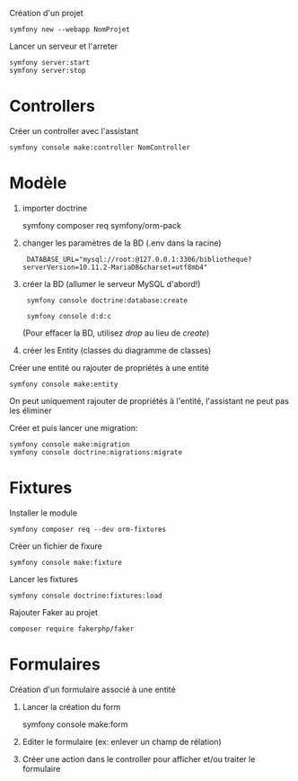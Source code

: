 Création d'un projet

    symfony new --webapp NomProjet


Lancer un serveur et l'arreter

    symfony server:start
    symfony server:stop

# Controllers

Créer un controller avec l'assistant

    symfony console make:controller NomController



# Modèle

1. importer doctrine

    symfony composer req symfony/orm-pack

2. changer les paramètres de la BD (.env dans la racine)

        DATABASE_URL="mysql://root:@127.0.0.1:3306/bibliotheque?serverVersion=10.11.2-MariaDB&charset=utf8mb4"

3. créer la BD (allumer le serveur MySQL d'abord!)

        symfony console doctrine:database:create

        symfony console d:d:c

    (Pour effacer la BD, utilisez *drop* au lieu de *create*)

4. créer les Entity (classes du diagramme de classes)

Créer une entité ou rajouter de propriétés à une entité

    symfony console make:entity

On peut uniquement rajouter de propriétés à l'entité, l'assistant ne peut pas les éliminer

Créer et puis lancer une migration:

    symfony console make:migration
    symfony console doctrine:migrations:migrate


# Fixtures

Installer le module

    symfony composer req --dev orm-fixtures

Créer un fichier de fixure

    symfony console make:fixture

Lancer les fixtures

    symfony console doctrine:fixtures:load

Rajouter Faker au projet

    composer require fakerphp/faker

# Formulaires

Création d'un formulaire associé à une entité

1. Lancer la création du form
   
    symfony console make:form

2. Editer le formulaire (ex: enlever un champ de rélation)

3. Créer une action dans le controller pour afficher et/ou traiter le formulaire